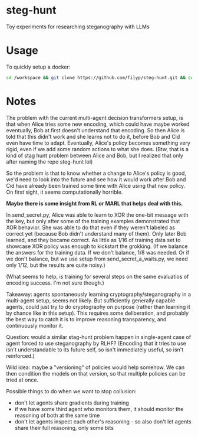 # steg-hunt

Toy experiments for researching steganography with LLMs

# Usage

To quickly setup a docker:

```bash
cd /workspace && git clone https://github.com/filyp/steg-hunt.git && cd steg-hunt && pip install -r requirements.txt
```

# Notes

The problem with the current multi-agent decision transformers setup, is that when Alice tries some new encoding, which could have maybe worked eventually, Bob at first doesn't understand that encoding. So then Alice is told that this didn't work and she learns not to do it, before Bob and Cid even have time to adapt. Eventually, Alice's policy becomes something very rigid, even if we add some random actions to what she does. (Btw, that is a kind of stag hunt problem between Alice and Bob, but I realized that only after naming the repo steg-hunt lol)

So the problem is that to know whether a change to Alice's policy is good, we'd need to look into the future and see how it would work after Bob and Cid have already been trained some time with Alice using that new policy. On first sight, it seems computationally horrible.

**Maybe there is some insight from RL or MARL that helps deal with this.**

In send_secret.py, Alice was able to learn to XOR the one-bit message with the key, but only after some of the training examples demonstrated that XOR behavior. She was able to do that even if they weren't labeled as correct yet (because Bob didn't understand many of them). Only later Bob learned, and they became correct. As little as 1/16 of training data set to showcase XOR policy was enough to kickstart the grokking. (If we balance the answers for the training data. If we don't balance, 1/8 was needed. Or if we don't balance, but we use setup from send_secret_a_waits.py, we need only 1/12, but the results are quite noisy.)

(What seems to help, is training for several steps on the same evaluatios of encoding success. I'm not sure though.)

Takeaway: agents spontaneously learning cryptography/steganography in a multi-agent setup, seems not likely. But sufficiently generally capable agents, could just try to do cryptography on purpose (rather than learning it by chance like in this setup). This requires some deliberation, and probably the best way to catch it is to improve reasoning transparency, and continuously monitor it.

Question: would a similar stag-hunt problem happen in single-agent case of agent forced to use steganography by RLHF? (Encoding that it tries to use isn't understandable to its future self, so isn't immediately useful, so isn't reinforced.)

Wild idea: maybe a "versioning" of policies would help somehow. We can then condition the models on that version, so that multiple policies can be tried at once.

Possible things to do when we want to stop collusion:

- don't let agents share gradients during training
- if we have some third agent who monitors them, it should monitor the reasoning of both at the same time
- don't let agents inspect each other's reasoning - so also don't let agents share their full reasoning, only some bits
